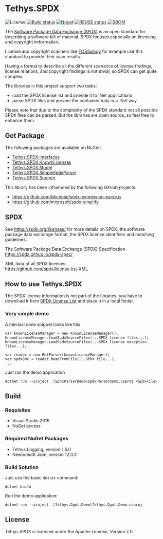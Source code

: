 <!-- 
SPDX-FileCopyrightText: (c) 2019-2023 T. Graf
SPDX-License-Identifier: Apache-2.0
-->

# Tethys.SPDX

![License](https://img.shields.io/badge/license-Apache--2.0-blue.svg)
[![Build status](https://ci.appveyor.com/api/projects/status/beu5qpnvi2urf0i0?svg=true)](https://ci.appveyor.com/project/tngraf/tethys-spdx)
[![Nuget](https://img.shields.io/badge/nuget-1.0.0-brightgreen.svg)](https://www.nuget.org/packages/Tethys.SPDX.KnownLicenses/1.0.0)
[![REUSE status](https://api.reuse.software/badge/git.fsfe.org/reuse/api)](https://api.reuse.software/info/git.fsfe.org/reuse/api)
[![SBOM](https://img.shields.io/badge/SBOM-CycloneDX-brightgreen)](https://github.com/tngraf/Tethys.Dgml/blob/master/SBOM/sbom.cyclonedx.xml)

The [Software Package Data Exchange (SPDX)](https://spdx.dev/) is an open standard for describing a software bill of material.
SPDX focuses especially on licensing and copyright imformation.

License and copyright scanners like [FOSSology](https://www.fossology.org/) for example use this standard
to provide their scan results.

Having a format to describe all the different scenarios of license findings, license relations,
and copyright findings is not trivial, so SPDX can get quite complex.

The libraries in this project support two tasks:

* load the SPDX license list and provide it to .Net applications
* parse SPDX files and provide the contained data in a .Net way

Please note that due to the complexity of the SPDX standard not all
possible SPDX files can be parsed. But the libraries are open source, so feel
free to enhance them.

## Get Package

The following packages are available on NuGet:

* [Tethys.SPDX.Interfaces](https://www.nuget.org/packages/Tethys.SPDX.Interfaces)
* [Tethys.SPDX.KnownLicenses](https://www.nuget.org/packages/Tethys.SPDX.KnownLicenses)
* [Tethys.SPDX.Model](https://www.nuget.org/packages/Tethys.SPDX.Model)
* [Tethys.SPDX.SimpleSpdxParser](https://www.nuget.org/packages/Tethys.SPDX.SimpleSpdxParser)
* [Tethys.SPDX.Support](https://www.nuget.org/packages/Tethys.SPDX.Support)

This library has been influenced by the following GitHub projects:

* https://github.com/jslicense/spdx-expression-parse.js
* https://github.com/microsoft/spdx-simplify

## SPDX

See https://spdx.org/licenses/ for more details on SPDX, the software
package data exchange format, the SPDX license identifiers
and matching guidelines.

The Software Package Data Exchange (SPDX) Specification
https://spdx.github.io/spdx-spec/

XML data of all SPDX licenses:  
https://github.com/spdx/license-list-XML

## How to use Tethys.SPDX

The SPDX license information is not part of the libraries, you have to
download it from [SPDX License List](https://github.com/spdx/license-list-XML) 
and place it in a local folder.

### Very simple demo

A minimal code snippet looks like this

```code
var knownLicenseManager = new KnownLicenseManager();
knownLicenseManager.LoadSpdxSourceFiles(...SPDX license files...);
knownLicenseManager.LoadSpdxSourceFiles(...SPDX license exception files...);

var reader = new RdfParser(knownLicenseManager);
var spdxDoc = reader.ReadFromFile(...SPDX file...);
...
```

Just run the demo application

```code
dotnet run --project .\SpdxParserDemo\SpdxParserDemo.csproj <SpdxFile>
```

## Build

### Requisites

* Visual Studio 2019
* NuGet access

### Required NuGet Packages

* Tethys.Logging, version 1.6.0
* Newtonsoft.Json, version 12.0.3

### Build Solution

Just use the basic `dotnet` command:

```shell
dotnet build
```

Run the demo application:

```shell
dotnet run --project .\Tethys.Dgml.Demo\Tethys.Dgml.Demo.csproj
```

## License

Tethys.SPDX is licensed under the Apache License, Version 2.0.
